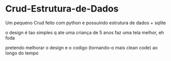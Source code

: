 # Crud-Estrutura-de-Dados
Um pequeno Crud feito com python e possuindo estrutura de dados + sqlite

o design é tao simples q ate uma criança de 5 anos faz uma tela melhor, eh foda

pretendo melhorar o design e o codigo (tornando-o mais clean code) ao longo do tempo
